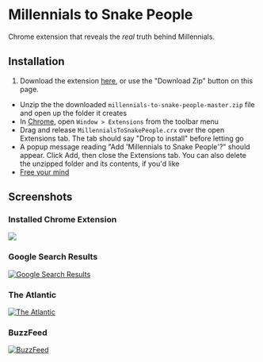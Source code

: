 # Millennials to Snake People

Chrome extension that reveals the *real* truth behind Millennials.


## Installation

1. Download the extension [here](https://github.com/ericwbailey/millennial-to-snake-people/archive/master.zip), or use the "Download Zip" button on this page.
- Unzip the the downloaded `millennials-to-snake-people-master.zip` file and open up the folder it creates
- In [Chrome](https://www.google.com/chrome/), open `Window > Extensions` from the toolbar menu
- Drag and release `MillennialsToSnakePeople.crx` over the open Extensions tab. The tab should say "Drop to install" before letting go
- A popup message reading "Add 'Millennials to Snake People'?" should appear. Click Add, then close the Extensions tab. You can also delete the unzipped folder and its contents, if you'd like
- [Free your mind](https://www.google.com/search?q=Millennials)


## Screenshots

### Installed Chrome Extension
![](https://i.imgur.com/xAzfhw8.png)

### Google Search Results
[![Google Search Results](https://i.imgur.com/GTBOuEr.png)](https://www.google.com/search?q=Millennials)

### The Atlantic
[![The Atlantic](https://i.imgur.com/LDFOsrO.png)](http://www.theatlantic.com/politics/archive/2013/08/the-outsiders-how-can-millennials-change-washington-if-they-hate-it/278920/)

### BuzzFeed
[![BuzzFeed](https://i.imgur.com/PT1NWX5.png)](http://www.buzzfeed.com/sapna/what-public-companies-are-telling-wall-street-about-millenni)